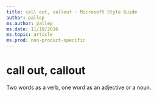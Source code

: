 ```yaml
---
title: call out, callout - Microsoft Style Guide
author: pallep
ms.author: pallep
ms.date: 11/19/2016
ms.topic: article
ms.prod: non-product-specific
---
```


# call out, callout

Two words as a verb, one word as an adjective or a noun.
